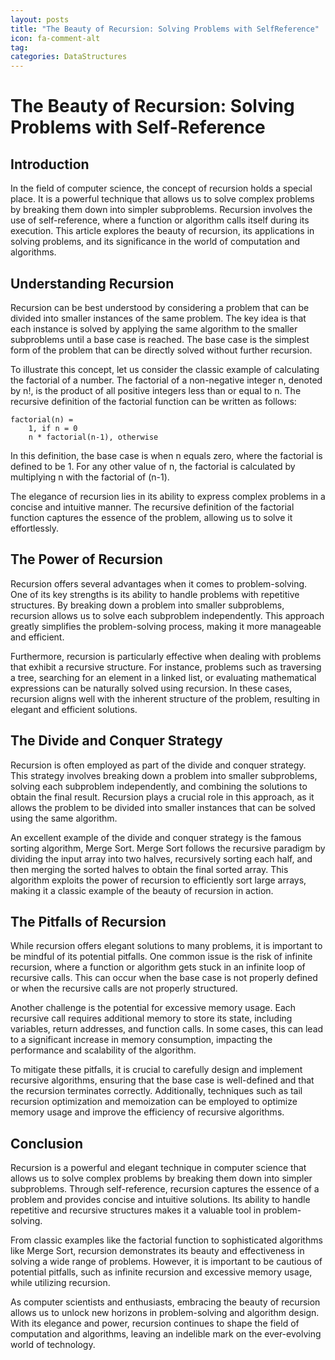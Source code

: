 ```yaml
---
layout: posts
title: "The Beauty of Recursion: Solving Problems with SelfReference"
icon: fa-comment-alt
tag:      
categories: DataStructures
---
```



# The Beauty of Recursion: Solving Problems with Self-Reference

## Introduction

In the field of computer science, the concept of recursion holds a special place. It is a powerful technique that allows us to solve complex problems by breaking them down into simpler subproblems. Recursion involves the use of self-reference, where a function or algorithm calls itself during its execution. This article explores the beauty of recursion, its applications in solving problems, and its significance in the world of computation and algorithms.

## Understanding Recursion

Recursion can be best understood by considering a problem that can be divided into smaller instances of the same problem. The key idea is that each instance is solved by applying the same algorithm to the smaller subproblems until a base case is reached. The base case is the simplest form of the problem that can be directly solved without further recursion.

To illustrate this concept, let us consider the classic example of calculating the factorial of a number. The factorial of a non-negative integer n, denoted by n!, is the product of all positive integers less than or equal to n. The recursive definition of the factorial function can be written as follows:

```
factorial(n) = 
    1, if n = 0
    n * factorial(n-1), otherwise
```

In this definition, the base case is when n equals zero, where the factorial is defined to be 1. For any other value of n, the factorial is calculated by multiplying n with the factorial of (n-1).

The elegance of recursion lies in its ability to express complex problems in a concise and intuitive manner. The recursive definition of the factorial function captures the essence of the problem, allowing us to solve it effortlessly.

## The Power of Recursion

Recursion offers several advantages when it comes to problem-solving. One of its key strengths is its ability to handle problems with repetitive structures. By breaking down a problem into smaller subproblems, recursion allows us to solve each subproblem independently. This approach greatly simplifies the problem-solving process, making it more manageable and efficient.

Furthermore, recursion is particularly effective when dealing with problems that exhibit a recursive structure. For instance, problems such as traversing a tree, searching for an element in a linked list, or evaluating mathematical expressions can be naturally solved using recursion. In these cases, recursion aligns well with the inherent structure of the problem, resulting in elegant and efficient solutions.

## The Divide and Conquer Strategy

Recursion is often employed as part of the divide and conquer strategy. This strategy involves breaking down a problem into smaller subproblems, solving each subproblem independently, and combining the solutions to obtain the final result. Recursion plays a crucial role in this approach, as it allows the problem to be divided into smaller instances that can be solved using the same algorithm.

An excellent example of the divide and conquer strategy is the famous sorting algorithm, Merge Sort. Merge Sort follows the recursive paradigm by dividing the input array into two halves, recursively sorting each half, and then merging the sorted halves to obtain the final sorted array. This algorithm exploits the power of recursion to efficiently sort large arrays, making it a classic example of the beauty of recursion in action.

## The Pitfalls of Recursion

While recursion offers elegant solutions to many problems, it is important to be mindful of its potential pitfalls. One common issue is the risk of infinite recursion, where a function or algorithm gets stuck in an infinite loop of recursive calls. This can occur when the base case is not properly defined or when the recursive calls are not properly structured.

Another challenge is the potential for excessive memory usage. Each recursive call requires additional memory to store its state, including variables, return addresses, and function calls. In some cases, this can lead to a significant increase in memory consumption, impacting the performance and scalability of the algorithm.

To mitigate these pitfalls, it is crucial to carefully design and implement recursive algorithms, ensuring that the base case is well-defined and that the recursion terminates correctly. Additionally, techniques such as tail recursion optimization and memoization can be employed to optimize memory usage and improve the efficiency of recursive algorithms.

## Conclusion

Recursion is a powerful and elegant technique in computer science that allows us to solve complex problems by breaking them down into simpler subproblems. Through self-reference, recursion captures the essence of a problem and provides concise and intuitive solutions. Its ability to handle repetitive and recursive structures makes it a valuable tool in problem-solving.

From classic examples like the factorial function to sophisticated algorithms like Merge Sort, recursion demonstrates its beauty and effectiveness in solving a wide range of problems. However, it is important to be cautious of potential pitfalls, such as infinite recursion and excessive memory usage, while utilizing recursion.

As computer scientists and enthusiasts, embracing the beauty of recursion allows us to unlock new horizons in problem-solving and algorithm design. With its elegance and power, recursion continues to shape the field of computation and algorithms, leaving an indelible mark on the ever-evolving world of technology.